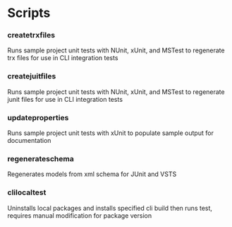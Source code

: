 # Scripts

### createtrxfiles

Runs sample project unit tests with NUnit, xUnit, and MSTest to regenerate trx files for use in CLI integration tests

### createjuitfiles

Runs sample project unit tests with NUnit, xUnit, and MSTest to regenerate junit files for use in CLI integration tests

### updateproperties

Runs sample project unit tests with xUnit to populate sample output for documentation

### regenerateschema

Regenerates models from xml schema for JUnit and VSTS

### clilocaltest

Uninstalls local packages and installs specified cli build then runs test, requires manual modification for package version